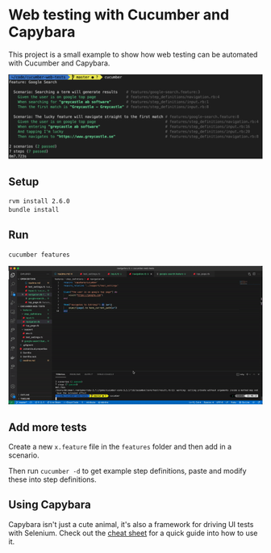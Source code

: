# Web testing with Cucumber and Capybara

This project is a small example to show how web testing can be automated with Cucumber and Capybara.

![test results in command line](./test-results.png)

## Setup

```bash
rvm install 2.6.0
bundle install
```

## Run

```bash
cucumber features
```

![executing tests](./executing-tests.gif)


## Add more tests

Create a new `x.feature` file in the `features` folder and then add in a scenario.

Then run `cucumber -d` to get example step definitions, paste and modify these into step definitions.

## Using Capybara
Capybara isn't just a cute animal, it's also a framework for driving UI tests with Selenium. Check out the [cheat sheet](https://gist.github.com/zhengjia/428105) for a quick guide into how to use it.